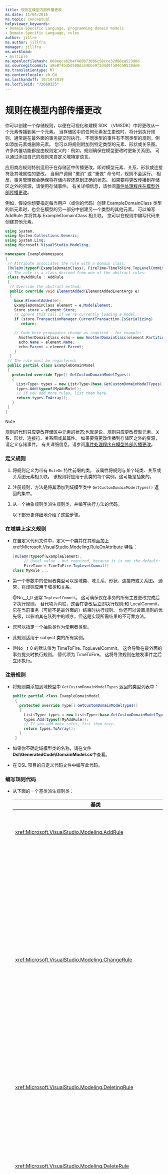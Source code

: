 ```yaml
---
title: 规则在模型内部传播更改
ms.date: 11/04/2016
ms.topic: conceptual
helpviewer_keywords:
- Domain-Specific Language, programming domain models
- Domain-Specific Language, rules
author: jillre
ms.author: jillfra
manager: jillfra
ms.workload:
- multiple
ms.openlocfilehash: 808eecab2b4f468b730b6c58cce32d08ca523d0d
ms.sourcegitcommit: a8e8f4bd5d508da34bbe9f2d4d9fa94da0539de0
ms.translationtype: MT
ms.contentlocale: zh-CN
ms.lasthandoff: 10/19/2019
ms.locfileid: "72660325"
---
```

# <a name="rules-propagate-changes-within-the-model"></a>规则在模型内部传播更改
你可以创建一个存储规则，以便在可视化和建模 SDK （VMSDK）中将更改从一个元素传播到另一个元素。 当存储区中的任何元素发生更改时，将计划执行规则，通常是在最外面的事务提交时执行。 不同类型的事件有不同类型的规则，例如添加元素或删除元素。 您可以将规则附加到特定类型的元素、形状或关系图。 许多内置功能都是由规则定义的：例如，规则确保在模型更改时更新关系图。 可以通过添加自己的规则来自定义域特定语言。

 应用商店规则特别适用于在存储区中传播更改，即对模型元素、关系、形状或连接符及其域属性的更改。 当用户调用 "撤消" 或 "重做" 命令时，规则不会运行。 相反，事务管理器会确保将存储内容还原到正确的状态。 如果要将更改传播到存储区之外的资源，请使用存储事件。 有关详细信息，请参阅[事件处理程序在模型外部传播更改](../modeling/event-handlers-propagate-changes-outside-the-model.md)。

 例如，假设你想要指定每当用户（或你的代码）创建 ExampleDomainClass 类型的新元素时，也会在模型的另一部分中创建另一个类型的其他元素。 可以编写 AddRule 并将其与 ExampleDomainClass 相关联。 您可以在规则中编写代码来创建其他元素。

```csharp
using System;
using System.Collections.Generic;
using System.Linq;
using Microsoft.VisualStudio.Modeling;

namespace ExampleNamespace
{
 // Attribute associates the rule with a domain class:
 [RuleOn(typeof(ExampleDomainClass), FireTime=TimeToFire.TopLevelCommit)]
 // The rule is a class derived from one of the abstract rules:
 class MyAddRule : AddRule
 {
  // Override the abstract method:
  public override void ElementAdded(ElementAddedEventArgs e)
  {
    base.ElementAdded(e);
    ExampleDomainClass element = e.ModelElement;
    Store store = element.Store;
    // Ignore this call if we're currently loading a model:
    if (store.TransactionManager.CurrentTransaction.IsSerializing)
       return;

    // Code here propagates change as required - for example:
      AnotherDomainClass echo = new AnotherDomainClass(element.Partition);
      echo.Name = element.Name;
      echo.Parent = element.Parent;
    }
  }
 // The rule must be registered:
 public partial class ExampleDomainModel
 {
   protected override Type[] GetCustomDomainModelTypes()
   {
     List<Type> types = new List<Type>(base.GetCustomDomainModelTypes());
     types.Add(typeof(MyAddRule));
     // If you add more rules, list them here.
     return types.ToArray();
   }
 }
}
```

> [!NOTE]
> 规则的代码只应更改存储区中元素的状态;也就是说，规则只应更改模型元素、关系、形状、连接符、关系图或其属性。 如果要将更改传播到存储区之外的资源，请定义存储事件。 有关详细信息，请参阅[事件处理程序在模型外部传播更改](../modeling/event-handlers-propagate-changes-outside-the-model.md)。

### <a name="to-define-a-rule"></a>定义规则

1. 将规则定义为带有 `RuleOn` 特性前缀的类。 该属性将规则与某个域类、关系或关系图元素相关联。 该规则将应用于此类的每个实例，这可能是抽象的。

2. 注册规则，方法是将其添加到域模型类中 `GetCustomDomainModelTypes()` 返回的集中。

3. 从一个抽象规则类派生规则类，并编写执行方法的代码。

   以下部分更详细地介绍了这些步骤。

### <a name="to-define-a-rule-on-a-domain-class"></a>在域类上定义规则

- 在自定义代码文件中，定义一个类并在其前面加上 <xref:Microsoft.VisualStudio.Modeling.RuleOnAttribute> 特性：

    ```csharp
    [RuleOn(typeof(ExampleElement),
         // Usual value - but required, because it is not the default:
         FireTime = TimeToFire.TopLevelCommit)]
    class MyRule ...

    ```

- 第一个参数中的使用者类型可以是域类、域关系、形状、连接符或关系图。 通常，将规则应用于域类和关系。

     @No__t_0 通常 `TopLevelCommit`。 这可确保仅在事务的所有主要更改完成后才执行规则。 替代项为内联，这会在更改后立即执行规则;和 LocalCommit，它在当前事务（可能不是最外面的）结束时执行规则。 你还可以设置规则的优先级，以影响其在队列中的顺序，但这是实现所需结果的不可靠方法。

- 您可以指定一个抽象类作为使用者类型。

- 此规则适用于 subject 类的所有实例。

- @No__t_0 的默认值为 TimeToFire. TopLevelCommit。 这会导致在最外面的事务提交时执行规则。 替代项为 TimeToFire。 这将导致规则在触发事件之后立即执行。

### <a name="to-register-the-rule"></a>注册规则

- 将规则类添加到域模型中 `GetCustomDomainModelTypes` 返回的类型列表中：

    ```csharp
    public partial class ExampleDomainModel
     {
       protected override Type[] GetCustomDomainModelTypes()
       {
         List<Type> types = new List<Type>(base.GetCustomDomainModelTypes());
         types.Add(typeof(MyAddRule));
         // If you add more rules, list them here.
         return types.ToArray();
       }
     }

    ```

- 如果你不确定域模型类的名称，请在文件**Dsl\GeneratedCode\DomainModel.cs**中查看。

- 在 DSL 项目的自定义代码文件中编写此代码。

### <a name="to-write-the-code-of-the-rule"></a>编写规则代码

- 从下面的一个基类派生规则类：

  | 基类 | 触发器 |
  |-|-|
  | <xref:Microsoft.VisualStudio.Modeling.AddRule> | 添加了元素、链接或形状。<br /><br /> 除了新元素外，还可以使用此项检测新的关系。 |
  | <xref:Microsoft.VisualStudio.Modeling.ChangeRule> | 域属性值已更改。 方法参数提供旧值和新值。<br /><br /> 对于形状，如果移动了某个内置 `AbsoluteBounds` 属性，则会触发此规则。<br /><br /> 在许多情况下，更方便地在属性处理程序中重写 `OnValueChanged` 或 `OnValueChanging`。 这些方法将在更改前后立即调用。 与此相反，规则通常在事务结束时运行。 有关详细信息，请参阅[域属性值更改处理程序](../modeling/domain-property-value-change-handlers.md)。 **注意：** 当创建或删除链接时，不会触发此规则。 请改为写入域关系的 `AddRule` 和 `DeleteRule`。 |
  | <xref:Microsoft.VisualStudio.Modeling.DeletingRule> | 要删除元素或链接时触发。 在事务结束之前，属性 ModelElement IsDeleting 为 true。 |
  | <xref:Microsoft.VisualStudio.Modeling.DeleteRule> | 删除元素或链接时执行。 规则在执行所有其他规则后执行，包括 DeletingRules。 ModelElement. IsDeleting 为 false，而 ModelElement 为 true。 若要允许后续撤消，元素实际上不会从内存中删除，而是从 ElementDirectory 中删除。 |
  | <xref:Microsoft.VisualStudio.Modeling.MoveRule> | 元素从一个存储区分区移到另一个存储区。<br /><br /> （请注意，这与形状的图形位置无关。） |
  | <xref:Microsoft.VisualStudio.Modeling.RolePlayerChangeRule> | 此规则仅适用于域关系。 如果将模型元素显式分配到链接的任意一端，则会触发此方法。 |
  | <xref:Microsoft.VisualStudio.Modeling.RolePlayerPositionChangeRule> | 当使用链接上的 MoveBefore 或 MoveToIndex 方法更改了元素的链接顺序或从元素进行的更改时触发。 |
  | <xref:Microsoft.VisualStudio.Modeling.TransactionBeginningRule> | 在创建事务时执行。 |
  | <xref:Microsoft.VisualStudio.Modeling.TransactionCommittingRule> | 要提交事务时执行。 |
  | <xref:Microsoft.VisualStudio.Modeling.TransactionRollingBackRule> | 当事务即将回滚时执行。 |

- 每个类都有一个重写的方法。 在类中键入 `override`，以发现它。 此方法的参数标识要更改的元素。

  请注意以下有关规则的要点：

1. 事务中的更改集可能会触发多个规则。 通常情况下，在最外面的事务提交时执行规则。 它们按未指定的顺序执行。

2. 规则始终在事务内部执行。 因此，您无需创建新事务即可进行更改。

3. 当回滚事务或执行撤消或重做操作时，不会执行规则。 这些操作将存储的所有内容重置为其以前的状态。 因此，如果规则更改了存储外部的任何内容的状态，它可能不会与存储内容保持 synchronism。 若要更新存储外部的状态，最好使用事件。 有关详细信息，请参阅[事件处理程序在模型外部传播更改](../modeling/event-handlers-propagate-changes-outside-the-model.md)。

4. 从文件加载模型时，会执行某些规则。 若要确定加载或保存是否正在进行，请使用 `store.TransactionManager.CurrentTransaction.IsSerializing`。

5. 如果规则的代码创建更多规则触发器，它们将被添加到触发列表的末尾，并在事务完成之前执行。 DeletedRules 在所有其他规则之后执行。 一个规则可在一个事务中运行多次，每次更改一次。

6. 若要向/从规则传递信息，你可以将信息存储在 `TransactionContext` 中。 这只是在事务中维护的字典。 当事务结束时，将释放它。 每个规则中的事件参数都提供对它的访问。 请记住，规则不按可预测顺序执行。

7. 考虑其他替代项后使用规则。 例如，如果想要在值更改时更新属性，请考虑使用计算属性。 如果要限制形状的大小或位置，请使用 `BoundsRule`。 如果要响应属性值的更改，请将 `OnValueChanged` 处理程序添加到属性。 有关详细信息，请参阅[响应和传播更改](../modeling/responding-to-and-propagating-changes.md)。

## <a name="example"></a>示例
 下面的示例在将域关系实例化为链接两个元素时更新属性。 仅当用户在关系图上创建了一个链接，并且程序代码创建了一个链接时，才会触发此规则。

 若要测试此示例，请使用 "任务流" 解决方案模板创建 DSL，并在 Dsl 项目的文件中插入以下代码。 生成并运行解决方案，然后在调试项目中打开示例文件。 在注释形状和 flow 元素之间绘制注释链接。 注释中的文本将更改为报表已连接到的最近元素。

 在实践中，通常会为每个 AddRule 编写一个 DeleteRule。

```csharp
using System;
using System.Collections.Generic;
using System.Linq;
using System.Text;
using Microsoft.VisualStudio.Modeling;

namespace Company.TaskRuleExample
{

  [RuleOn(typeof(CommentReferencesSubjects))]
  public class RoleRule : AddRule
  {

    public override void ElementAdded(ElementAddedEventArgs e)
    {
      base.ElementAdded(e);
      CommentReferencesSubjects link = e.ModelElement as CommentReferencesSubjects;
      Comment comment = link.Comment;
      FlowElement subject = link.Subject;
      Transaction current = link.Store.TransactionManager.CurrentTransaction;
      // Don't want to run when we're just loading from file:
      if (current.IsSerializing) return;
      comment.Text = "Flow has " + subject.FlowTo.Count + " outgoing connections";
    }

  }

  public partial class TaskRuleExampleDomainModel
  {
    protected override Type[] GetCustomDomainModelTypes()
    {
      List<Type> types = new List<Type>(base.GetCustomDomainModelTypes());
      types.Add(typeof(RoleRule));
      return types.ToArray();
    }
  }

}
```

## <a name="see-also"></a>请参阅

- [事件处理程序在模型外部传播更改](../modeling/event-handlers-propagate-changes-outside-the-model.md)